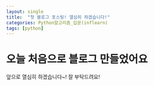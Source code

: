 ```yaml
---
layout: single
title:  "첫 블로그 포스팅! 열심히 하겠습니다!"
categories: Python알고리즘_입문(inflearn)
tags: [python]
---
```



# 오늘 처음으로 블로그 만들었어요 

앞으로 열심히 하겠습니다~! 잘 부탁드려요!
